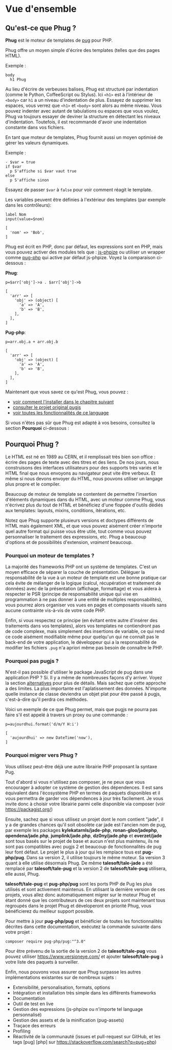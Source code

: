 # Vue d'ensemble

## Qu'est-ce que Phug ?

**Phug** est le moteur de templates de [pug](https://pugjs.org/) pour PHP.

Phug offre un moyen simple d'écrire des templates (telles que des pages
HTML).

Exemple :

```phug
body
  h1 Phug
```

Au lieu d'écrire de verbeuses balises, Phug est structuré par indentation
(comme le Python, CoffeeScript ou Stylus).
Ici `<h1>` est à l'intérieur de `<body>` car `h1` a un niveau
d'indentation de plus. Essayez de supprimer les espaces, vous verrez
que `<h1>` et `<body>` sont alors au même niveau. Vous pouvez indenter
avec autant de tabulations ou espaces que vous voulez, Phug va toujours
essayer de deviner la structure en détectant les niveaux d'indentation.
Toutefois, il est recommandé d'avoir une indentation constante dans vos
fichiers.

En tant que moteur de templates, Phug fournit aussi un moyen optimisé
de gérer les valeurs dynamiques.

Exemple :

```phug
- $var = true
if $var
  p S'affiche si $var vaut true
else
  p S'affiche sinon
```

Essayez de passer `$var` à `false` pour voir comment réagit le template.

Les variables peuvent être définies à l'extérieur des templates (par exemple
dans les contrôleurs):

```phug
label Nom
input(value=$nom)
```
```vars
[
  'nom' => 'Bob',
]
```

Phug est écrit en PHP, donc par défaut, les expressions sont en PHP,
mais vous pouvez activer des modules tels que :
[js-phpize](https://github.com/pug-php/js-phpize-phug) ou utiliser un
wrapper comme
[pug-php](https://github.com/pug-php/pug) qui active par défaut
js-phpize. Voyez la comparaison ci-dessous :

**Phug**:
```phug
p=$arr['obj']->a . $arr['obj']->b
```
```vars
[
  'arr' => [
    'obj' => (object) [
      'a' => 'A',
      'b' => 'B',
    ],
  ],
]
```
**Pug-php**:
```pug
p=arr.obj.a + arr.obj.b
```
```vars
[
  'arr' => [
    'obj' => (object) [
      'a' => 'A',
      'b' => 'B',
    ],
  ],
]
```

Maintenant que vous savez ce qu'est Phug, vous pouvez :
 - [voir comment l'installer dans le chapitre suivant](#installation)
 - [consulter le projet original pugjs](https://pugjs.org)
 - [voir toutes les fonctionnalités de ce language](#language-reference)
 
Si vous n'êtes pas sûr que Phug est adapté à vos besoins, consultez
la section **Pourquoi** ci-dessous :

## Pourquoi Phug ?

Le HTML est né en 1989 au CERN, et il remplissait très bien son
office : écrire des pages de texte avec des titres et des liens.
De nos jours, nous construisons des interfaces utilisateurs
pour des supports très variés et le HTML final que nous envoyons
au navigateur peut vite être verbeux. Et même si nous devons
envoyer du HTML, nous pouvons utiliser un langage plus propre
et le compiler.

Beaucoup de moteur de template se contentent de permettre
l'insertion d'éléments dynamiques dans du HTML, avec un moteur comme
Phug, vous n'écrivez plus du tout de HTML et bénéficiez d'une
floppée d'outils dédiés aux templates: layouts, mixins, conditions,
itérations, etc.

Notez que Phug supporte plusieurs versions et doctypes différents de
HTML mais également XML, et que vous pouvez aisément créer n'importe
quel autre format qui puisse vous être utile, tout comme vous pouvez
personnaliser le traitement des expressions, etc. Phug a beaucoup
d'options et de possibilités d'extension, *vraiment* beaucoup.

### Pourquoi un moteur de templates ?

La majorité des frameworks PHP ont un système de templates. C'est un
moyen efficace de séparer la couche de présentation. Déléguer la
responsabilité de la vue à un moteur de template est une bonne pratique
car cela évite de mélanger de la logique (calcul, récupération et
traitement de données) avec de la présentation (affichage, formattage)
et vous aidera à respecter le PSR (principe de responsabilité unique
qui vise en programmation à ne pas donner à une entité de multiples
responsabilités), vous pourrez alors organiser vos vues en pages
et composants visuels sans aucune contrainte vis-à-vis de votre
code PHP.

Enfin, si vous respectez ce principe (en évitant entre autre d'insérer
des traitements dans vos templates), alors vos templates ne
contiendront pas de code complexe, mais simplement des insertions
de variable, ce qui rend ce code aisément modifiable même pour
quelqu'un qui ne connaît pas le back-end de votre application, le
développeur qui a la responsabilité de modifier les fichiers `.pug`
n'a apriori même pas besoin de connaître le PHP.

### Pourquoi pas pugjs ?

N'est-il pas possible d'utiliser le package JavaScript de pug
dans une application PHP ? Si. Il y a même de nombreuses façons
d'y arriver. Voyez la section [alternatives](#alternatives)
pour plus de détails. Mais sachez que cette approche a des
limites. La plus importante est l'aplatissement des données.
N'importe quelle instance de classe deviendra un objet plat
pour être passé à pugjs, c'est-à-dire qu'il perdra ces méthodes.

Voici un exemple de ce que Phug permet, mais que pugjs ne pourra
pas faire s'il est appelé à travers un proxy ou une commande :

```pug
p=aujourdhui.format('d/m/Y H:i')
```
```vars
[
  'aujourdhui' => new DateTime('now'),
]
```

### Pourquoi migrer vers Phug ?

Vous utilisez peut-être déjà une autre librairie PHP proposant
la syntaxe Pug.

Tout d'abord si vous n'utilisez pas composer, je ne peux que vous
encourager à adopter ce système de gestion des dépendences.
Il est sans équivalent dans l'écosystème PHP en termes de paquets
disponibles et il vous permettra de garder vos dépendences à
jour très facilement. Je vous invite donc à choisir votre
librairie parmi celle disponible via composer (voir https://packagist.org/) 

Ensuite, sachez que si vous utilisez un projet dont le nom
contient "jade", il y a de grandes chances qu'il soit obsolète
car jade est l'ancien nom de pug, par exemple les packages
**kylekatarnls/jade-php**, **ronan-gloo/jadephp**,
**opendena/jade.php**, **jumplink/jade.php**, **dz0ny/jade.php**
et **everzet/jade** sont tous basés sur le projet de base et aucun
n'est plus maintenu, ils ne sont pas compatibles avec pugjs 2
et beaucoup de fonctionnalités de pug leur font défaut. Le projet
le plus à jour qui les remplace tous est **pug-php/pug**. Dans sa
version 2, il utilise toujours le même moteur. Sa version 3 quant
à elle utilise désormais Phug.
De même **talesoft/tale-jade** a été remplacé par
**talesoft/tale-pug** et la version 2 de **talesoft/tale-pug**
utilisera, elle aussi, Phug.

**talesoft/tale-pug** et **pug-php/pug** sont les ports PHP de
Pug les plus utilisés et sont activement maintenus. En utilisant
la dernière version de ces projets, vous allez donc
automatiquement migrer sur le moteur Phug et étant donné que les
contributeurs de ces deux projets sont maintenant tous regroupés
dans le projet Phug et déveloperont en priorité Phug, vous
bénéficierez du meilleur support possible.

Pour mettre à jour **pug-php/pug** et bénéficier de toutes les
fonctionnalités décrites dans cette documentation, exécutez la
commande suivante dans votre projet :

```shell
composer require pug-php/pug:"^3.0"
```

Pour être prévenu de la sortie de la version 2 de **talesoft/tale-pug**
vous pouvez utiliser https://www.versioneye.com/ et ajouter
**talesoft/tale-pug** à votre liste des paquets à surveiller.

Enfin, nous pouvons vous assurer que Phug surpasse les autres
implémentations existantes sur de nombreux sujets :
 - Extensibilité, personalisation, formats, options
 - Intégration et installation très simple dans les
 différents frameworks
 - Documentation
 - Outil de test en live
 - Gestion des expressions (js-phpize ou n'importe tel language personnalisé)
 - Gestion des assets et de la minification (pug-assets)
 - Traçace des erreurs
 - Profiling
 - Réactivité de la communauté (issues et pull-request sur GitHub,
 et les tags [pug] [php] sur https://stackoverflow.com/search?q=pug+php)
